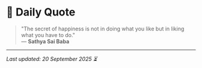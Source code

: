 # 📜 Daily Quote

> "The secret of happiness is not in doing what you like but in liking what you have to do."  
> — **Sathya Sai Baba**

---

_Last updated: 20 September 2025 ⏳_
